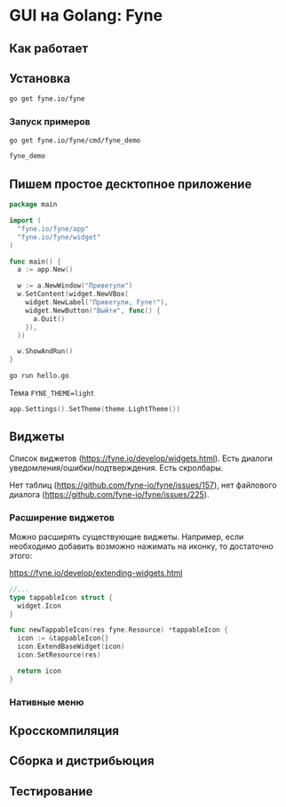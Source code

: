 # GUI на Golang: Fyne

## Как работает

## Установка

```bash
go get fyne.io/fyne
```

### Запуск примеров

```bash
go get fyne.io/fyne/cmd/fyne_demo
```

```bash
fyne_demo
```

## Пишем простое десктопное приложение

```go
package main

import (
  "fyne.io/fyne/app"
  "fyne.io/fyne/widget"
)

func main() {
  a := app.New()

  w := a.NewWindow("Приветули")
  w.SetContent(widget.NewVBox(
    widget.NewLabel("Приветули, Fyne!"),
    widget.NewButton("Выйти", func() {
      a.Quit()
    }),
  ))

  w.ShowAndRun()
}
```

```bash
go run hello.go
```

Тема
`FYNE_THEME=light`

```go
app.Settings().SetTheme(theme.LightTheme())
```

## Виджеты

Список виджетов (https://fyne.io/develop/widgets.html). Есть диалоги уведомления/ошибки/подтверждения. Есть скролбары.

Нет таблиц (https://github.com/fyne-io/fyne/issues/157), нет файлового диалога (https://github.com/fyne-io/fyne/issues/225).

### Расширение виджетов

Можно расширять существующие виджеты. Например, если необходимо добавить возможно нажимать на иконку, то достаточно этого:

https://fyne.io/develop/extending-widgets.html

```go
//...
type tappableIcon struct {
  widget.Icon
}

func newTappableIcon(res fyne.Resource) *tappableIcon {
  icon := &tappableIcon{}
  icon.ExtendBaseWidget(icon)
  icon.SetResource(res)

  return icon
}
```

### Нативные меню

## Кросскомпиляция

## Сборка и дистрибьюция

## Тестирование
